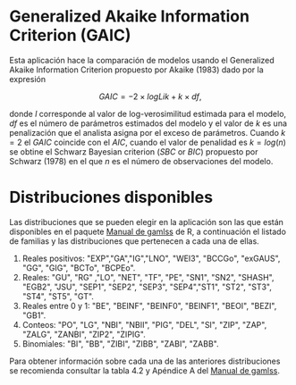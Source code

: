 Generalized Akaike Information Criterion (GAIC)
=======================

Esta aplicación hace la comparación de modelos usando el Generalized Akaike Information Criterion propuesto por Akaike (1983) dado por la expresión

$$GAIC = −2 \times logLik + k \times df,$$

donde $l$ corresponde al valor de log-verosimilitud estimada para el modelo, $df$ es el número de parámetros estimados del modelo y el valor de $k$ es una penalización que el analista asigna por el exceso de parámetros. Cuando $k=2$ el $GAIC$ coincide con el $AIC$, cuando el valor de penalidad es $k = log(n)$ se obtine el Schwarz Bayesian criterion ($SBC$ or $BIC$) propuesto por Schwarz (1978) en el que $n$ es el número de observaciones del modelo.

Distribuciones disponibles
=======================

Las distribuciones que se pueden elegir en la aplicación son las que están disponibles en el paquete [Manual de gamlss](https://cran.r-project.org/web/packages/gamlss/gamlss.pdf) de R, a continuación el listado de familias y las distribuciones que pertenecen a cada una de ellas.

1. Reales positivos: "EXP","GA","IG","LNO", "WEI3", "BCCGo", "exGAUS", "GG", "GIG", "BCTo", "BCPEo".
2. Reales: "GU", "RG" ,"LO", "NET", "TF", "PE", "SN1", "SN2", "SHASH", "EGB2", "JSU", "SEP1", "SEP2", "SEP3", "SEP4","ST1", "ST2", "ST3", "ST4", "ST5", "GT".
3. Reales entre 0 y 1: "BE", "BEINF", "BEINF0", "BEINF1", "BEOI", "BEZI", "GB1".
4. Conteos: "PO", "LG", "NBI", "NBII", "PIG", "DEL", "SI", "ZIP", "ZAP", "ZALG", "ZANBI", "ZIP2", "ZIPIG".
5. Binomiales: "BI", "BB", "ZIBI", "ZIBB", "ZABI", "ZABB".

Para obtener información sobre cada una de las anteriores distribuciones se recomienda consultar la tabla 4.2 y Apéndice A del [Manual de gamlss](http://www.gamlss.org/wp-content/uploads/2013/01/gamlss-manual.pdf).



